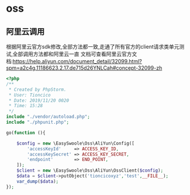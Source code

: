 # oss

## 阿里云调用
根据阿里云官方sdk修改,全部方法都一致,走通了所有官方的client请求类单元测试,全部调用方法都和阿里云一直
文档可查看阿里云官方文档:https://help.aliyun.com/document_detail/32099.html?spm=a2c4g.11186623.2.17.de715d26YNLCah#concept-32099-zh
```php
<?php
/**
 * Created by PhpStorm.
 * User: Tioncico
 * Date: 2019/11/20 0020
 * Time: 15:28
 */
include "./vendor/autoload.php";
include "./phpunit.php";

go(function (){

    $config = new \EasySwoole\Oss\AliYun\Config([
        'accessKeyId'     => ACCESS_KEY_ID,
        'accessKeySecret' => ACCESS_KEY_SECRET,
        'endpoint'        => END_POINT,
    ]);
    $client = new \EasySwoole\Oss\AliYun\OssClient($config);
    $data = $client->putObject('tioncicoxyz','test',__FILE__);
    var_dump($data);
});
```